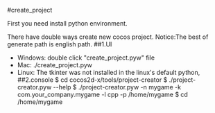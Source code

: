#create_project

First you need install python environment.

There have double ways create new cocos project.
Notice:The best of generate path is english path.
##1.UI
* Windows: double click "create_project.pyw" file
* Mac: ./create_project.pyw
* Linux: The tkinter was not installed in the linux's default python,
##2.console
	$ cd cocos2d-x/tools/project-creator
	$ ./project-creator.pyw --help
	$ ./project-creator.pyw -n mygame -k com.your_company.mygame -l cpp -p /home/mygame
	$ cd /home/mygame